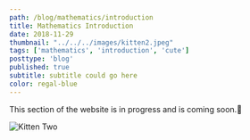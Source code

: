 ```yaml
---
path: /blog/mathematics/introduction
title: Mathematics Introduction
date: 2018-11-29
thumbnail: "../../../images/kitten2.jpeg"
tags: ['mathematics', 'introduction', 'cute']
posttype: 'blog'
published: true
subtitle: subtitle could go here
color: regal-blue
---
```


This section of the website is in progress and is coming soon.<span aria-label="image">🤭</span>

![Kitten Two](../../images/kitten2.jpeg)